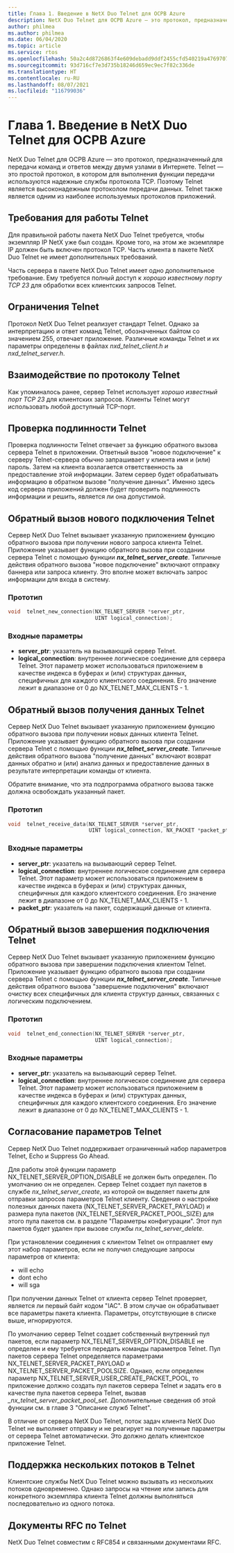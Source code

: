 ```yaml
---
title: Глава 1. Введение в NetX Duo Telnet для ОСРВ Azure
description: NetX Duo Telnet для ОСРВ Azure — это протокол, предназначенный для передачи команд и ответов между двумя узлами в Интернете.
author: philmea
ms.author: philmea
ms.date: 06/04/2020
ms.topic: article
ms.service: rtos
ms.openlocfilehash: 50a2c4d8726863f4e609debadd9ddf2455cfd540219a476970756d3d250ec562
ms.sourcegitcommit: 93d716cf7e3d735b18246d659ec9ec7f82c336de
ms.translationtype: HT
ms.contentlocale: ru-RU
ms.lasthandoff: 08/07/2021
ms.locfileid: "116799036"
---
```

# <a name="chapter-1---introduction-to-the-azure-rtos-netx-duo-telnet"></a>Глава 1. Введение в NetX Duo Telnet для ОСРВ Azure

NetX Duo Telnet для ОСРВ Azure — это протокол, предназначенный для передачи команд и ответов между двумя узлами в Интернете. Telnet — это простой протокол, в котором для выполнения функции передачи используются надежные службы протокола TCP. Поэтому Telnet является высоконадежным протоколом передачи данных. Telnet также является одним из наиболее используемых протоколов приложений.

## <a name="telnet-requirements"></a>Требования для работы Telnet

Для правильной работы пакета NetX Duo Telnet требуется, чтобы экземпляр IP NetX уже был создан. Кроме того, на этом же экземпляре IP должен быть включен протокол TCP. Часть клиента в пакете NetX Duo Telnet не имеет дополнительных требований.

Часть сервера в пакете NetX Duo Telnet имеет одно дополнительное требование. Ему требуется полный доступ к *хорошо известному порту TCP 23* для обработки всех клиентских запросов Telnet.

## <a name="telnet-constraints"></a>Ограничения Telnet 

Протокол NetX Duo Telnet реализует стандарт Telnet. Однако за интерпретацию и ответ команд Telnet, обозначенных байтом со значением 255, отвечает приложение. Различные команды Telnet и их параметры определены в файлах *nxd_telnet_client.h и nxd_telnet_server.h*.

## <a name="telnet-communication"></a>Взаимодействие по протоколу Telnet

Как упоминалось ранее, сервер Telnet использует *хорошо известный порт TCP 23* для клиентских запросов. Клиенты Telnet могут использовать любой доступный TCP-порт.

## <a name="telnet-authentication"></a>Проверка подлинности Telnet

Проверка подлинности Telnet отвечает за функцию обратного вызова сервера Telnet в приложении. Ответный вызов "новое подключение" к серверу Telnet-сервера обычно запрашивает у клиента имя и (или) пароль. Затем на клиента возлагается ответственность за предоставление этой информации. Затем сервер будет обрабатывать информацию в обратном вызове "получение данных". Именно здесь код сервера приложений должен будет проверить подлинность информации и решить, является ли она допустимой.

## <a name="telnet-new-connection-callback"></a>Обратный вызов нового подключения Telnet

Сервер NetX Duo Telnet вызывает указанную приложением функцию обратного вызова при получении нового запроса клиента Telnet. Приложение указывает функцию обратного вызова при создании сервера Telnet с помощью функции ***nx_telnet_server_create***. Типичные действия обратного вызова "новое подключение" включают отправку баннера или запроса клиенту. Это вполне может включать запрос информации для входа в систему.

### <a name="prototype"></a>Прототип

```c
void  telnet_new_connection(NX_TELNET_SERVER *server_ptr, 
                            UINT logical_connection);
```

### <a name="input-parameters"></a>Входные параметры

- **server_ptr**: указатель на вызывающий сервер Telnet.
- **logical_connection**: внутреннее логическое соединение для сервера Telnet. Этот параметр может использоваться приложением в качестве индекса в буферах и (или) структурах данных, специфичных для каждого клиентского соединения. Его значение лежит в диапазоне от 0 до NX_TELNET_MAX_CLIENTS - 1.

## <a name="telnet-receive-data-callback"></a>Обратный вызов получения данных Telnet

Сервер NetX Duo Telnet вызывает указанную приложением функцию обратного вызова при получении новых данных клиента Telnet. Приложение указывает функцию обратного вызова при создании сервера Telnet с помощью функции ***nx_telnet_server_create***. Типичные действия обратного вызова "получение данных" включают возврат данных обратно и (или) анализ данных и предоставление данных в результате интерпретации команды от клиента.

Обратите внимание, что эта подпрограмма обратного вызова также должна освобождать указанный пакет.

### <a name="prototype"></a>Прототип

```c
void  telnet_receive_data(NX_TELNET_SERVER *server_ptr, 
                          UINT logical_connection, NX_PACKET *packet_ptr);
```
### <a name="input-parameters"></a>Входные параметры

- **server_ptr**: указатель на вызывающий сервер Telnet.
- **logical_connection**: внутреннее логическое соединение для сервера Telnet. Этот параметр может использоваться приложением в качестве индекса в буферах и (или) структурах данных, специфичных для каждого клиентского соединения. Его значение лежит в диапазоне от 0 до NX_TELNET_MAX_CLIENTS - 1.
- **packet_ptr**: указатель на пакет, содержащий данные от клиента.

## <a name="telnet-end-connection-callback"></a>Обратный вызов завершения подключения Telnet

Сервер NetX Duo Telnet вызывает указанную приложением функцию обратного вызова при завершении подключения клиентом Telnet. Приложение указывает функцию обратного вызова при создании сервера Telnet с помощью функции ***nx_telnet_server_create***. Типичные действия обратного вызова "завершение подключения" включают очистку всех специфичных для клиента структур данных, связанных с логическим подключением.

### <a name="prototype"></a>Прототип
```c
void  telnet_end_connection(NX_TELNET_SERVER *server_ptr, 
                            UINT logical_connection);
```

### <a name="input-parameters"></a>Входные параметры

- **server_ptr**: указатель на вызывающий сервер Telnet.
- **logical_connection**: внутреннее логическое соединение для сервера Telnet. Этот параметр может использоваться приложением в качестве индекса в буферах и (или) структурах данных, специфичных для каждого клиентского соединения. Его значение лежит в диапазоне от 0 до NX_TELNET_MAX_CLIENTS - 1.

## <a name="telnet-option-negotiation"></a>Согласование параметров Telnet

Сервер NetX Duo Telnet поддерживает ограниченный набор параметров Telnet, Echo и Suppress Go Ahead.

Для работы этой функции параметр NX_TELNET_SERVER_OPTION_DISABLE не должен быть определен. По умолчанию он не определен. Сервер Telnet создает пул пакетов в службе *nx_telnet_server_create*, из которой он выделяет пакеты для отправки запросов параметров Telnet клиенту. Сведения о настройке полезных данных пакета (NX_TELNET_SERVER_PACKET_PAYLOAD) и размера пула пакетов (NX_TELNET_SERVER_PACKET_POOL_SIZE) для этого пула пакетов см. в разделе "Параметры конфигурации". Этот пул пакетов будет удален при вызове службы *nx_telnet_server_delete*.

При установлении соединения с клиентом Telnet он отправляет ему этот набор параметров, если не получил следующие запросы параметров от клиента:

- will echo
- dont echo
- will sga

При получении данных Telnet от клиента сервер Telnet проверяет, является ли первый байт кодом "IAC". В этом случае он обрабатывает все параметры пакета клиента. Параметры, отсутствующие в списке выше, игнорируются.

По умолчанию сервер Telnet создает собственный внутренний пул пакетов, если параметр NX_TELNET_SERVER_OPTION_DISABLE не определен и ему требуется передать команды параметров Telnet. Пул пакетов сервера Telnet определяется параметрами NX_TELNET_SERVER_PACKET_PAYLOAD и NX_TELNET_SERVER_PACKET_POOLSIZE. Однако, если определен параметр NX_TELNET_SERVER_USER_CREATE_PACKET_POOL, то приложение должно создать пул пакетов сервера Telnet и задать его в качестве пула пакетов сервера Telnet, вызвав *_nx_telnet_server_packet_pool_set*. Дополнительные сведения об этой функции см. в главе 3 "Описание служб Telnet".

В отличие от сервера NetX Duo Telnet, поток задач клиента NetX Duo Telnet не выполняет отправку и не реагирует на полученные параметры от сервера Telnet автоматически. Это должно делать клиентское приложение Telnet.

## <a name="telnet-multi-thread-support"></a>Поддержка нескольких потоков в Telnet

Клиентские службы NetX Duo Telnet можно вызывать из нескольких потоков одновременно. Однако запросы на чтение или запись для конкретного экземпляра клиента Telnet должны выполняться последовательно из одного потока.

## <a name="telnet-rfcs"></a>Документы RFC по Telnet

NetX Duo Telnet совместим с RFC854 и связанными документами RFC.
